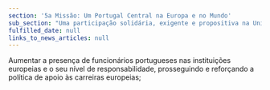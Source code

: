 ```yaml
---
section: '5a Missão: Um Portugal Central na Europa e no Mundo'
sub_section: "Uma participação solidária, exigente e propositiva na União Europeia"
fulfilled_date: null
links_to_news_articles: null
---
```


Aumentar a presença de funcionários portugueses nas instituições europeias e o seu nível de responsabilidade, prosseguindo e reforçando a política de apoio às carreiras europeias;